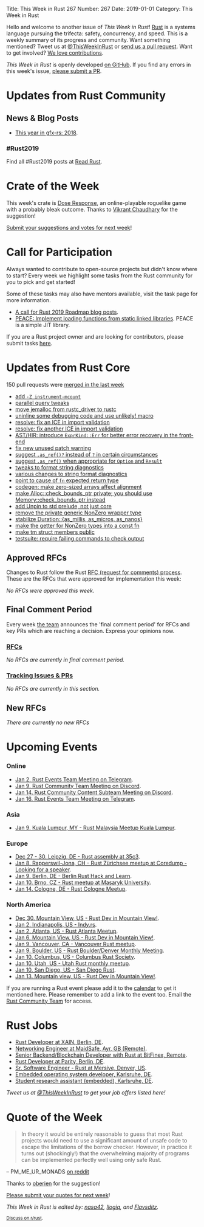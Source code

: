 Title: This Week in Rust 267
Number: 267
Date: 2019-01-01
Category: This Week in Rust

Hello and welcome to another issue of *This Week in Rust*!
[Rust](http://rust-lang.org) is a systems language pursuing the trifecta: safety, concurrency, and speed.
This is a weekly summary of its progress and community.
Want something mentioned? Tweet us at [@ThisWeekInRust](https://twitter.com/ThisWeekInRust) or [send us a pull request](https://github.com/cmr/this-week-in-rust).
Want to get involved? [We love contributions](https://github.com/rust-lang/rust/blob/master/CONTRIBUTING.md).

*This Week in Rust* is openly developed [on GitHub](https://github.com/cmr/this-week-in-rust).
If you find any errors in this week's issue, [please submit a PR](https://github.com/cmr/this-week-in-rust/pulls).

# Updates from Rust Community

## News & Blog Posts

* [This year in gfx-rs: 2018](https://gfx-rs.github.io/2018/12/27/this-year.html).

### #Rust2019

Find all #Rust2019 posts at [Read Rust](https://readrust.net/rust-2019/).

# Crate of the Week

This week's crate is [Dose Response](https://tryjumping.itch.io/dose-response), an online-playable roguelike game with a probably bleak outcome. Thanks to [Vikrant Chaudhary](https://users.rust-lang.org/t/crate-of-the-week/2704/473) for the suggestion!

[Submit your suggestions and votes for next week][submit_crate]!

[submit_crate]: https://users.rust-lang.org/t/crate-of-the-week/2704

# Call for Participation

Always wanted to contribute to open-source projects but didn't know where to start?
Every week we highlight some tasks from the Rust community for you to pick and get started!

Some of these tasks may also have mentors available, visit the task page for more information.

* [A call for Rust 2019 Roadmap blog posts](https://blog.rust-lang.org/2018/12/06/call-for-rust-2019-roadmap-blogposts.html).
* [PEACE: Implement loading functions from static linked libraries](https://github.com/playXE/PEACE/issues/1). PEACE is a simple JIT library.

If you are a Rust project owner and are looking for contributors, please submit tasks [here][guidelines].

[guidelines]: https://users.rust-lang.org/t/twir-call-for-participation/4821

# Updates from Rust Core

150 pull requests were [merged in the last week][merged]

[merged]: https://github.com/search?q=is%3Apr+org%3Arust-lang+is%3Amerged+merged%3A2018-12-24..2018-12-31

* [add `-Z instrument-mcount`](https://github.com/rust-lang/rust/pull/57220)
* [parallel query tweaks](https://github.com/rust-lang/rust/pull/56983)
* [move jemalloc from rustc_driver to rustc](https://github.com/rust-lang/rust/pull/56986)
* [uninline some debugging code and use unlikely! macro](https://github.com/rust-lang/rust/pull/57035)
* [resolve: fix an ICE in import validation](https://github.com/rust-lang/rust/pull/57160)
* [resolve: fix another ICE in import validation](https://github.com/rust-lang/rust/pull/57181)
* [AST/HIR: introduce `ExprKind::Err` for better error recovery in the front-end](https://github.com/rust-lang/rust/pull/56999)
* [fix new unused patch warning](https://github.com/rust-lang/cargo/pull/6494)
* [suggest `.as_ref()?` instead of `?` in certain circumstances](https://github.com/rust-lang/rust-clippy/pull/3561)
* [suggest `.as_ref()` when appropriate for `Option` and `Result`](https://github.com/rust-lang/rust/pull/57158)
* [tweaks to format string diagnostics](https://github.com/rust-lang/rust/pull/57140)
* [various changes to string format diagnostics](https://github.com/rust-lang/rust/pull/57069)
* [point to cause of `fn` expected return type](https://github.com/rust-lang/rust/pull/57020)
* [codegen: make zero-sized arrays affect alignment](https://github.com/rust-lang/rust-bindgen/pull/1477)
* [make Alloc::check_bounds_ptr private; you should use Memory::check_bounds_ptr instead](https://github.com/rust-lang/rust/pull/57129)
* [add Unpin to std prelude, not just core](https://github.com/rust-lang/rust/pull/57137)
* [remove the private generic NonZero<T> wrapper type](https://github.com/rust-lang/rust/pull/57133)
* [stabilize Duration::{as_millis, as_micros, as_nanos}](https://github.com/rust-lang/rust/pull/57124)
* [make the getter for NonZero types into a const fn](https://github.com/rust-lang/rust/pull/57167)
* [make tm struct members public](https://github.com/rust-lang/libc/pull/1183)
* [testsuite: require failing commands to check output](https://github.com/rust-lang/cargo/pull/6497)

## Approved RFCs

Changes to Rust follow the Rust [RFC (request for comments)
process](https://github.com/rust-lang/rfcs#rust-rfcs). These
are the RFCs that were approved for implementation this week:

*No RFCs were approved this week.*

## Final Comment Period

Every week [the team](https://www.rust-lang.org/team.html) announces the
'final comment period' for RFCs and key PRs which are reaching a
decision. Express your opinions now.

### [RFCs](https://github.com/rust-lang/rfcs/labels/final-comment-period)

*No RFCs are currently in final comment period.*

### [Tracking Issues & PRs](https://github.com/rust-lang/rust/labels/final-comment-period)

*No RFCs are currently in this section.*

## New RFCs

*There are currently no new RFCs*

# Upcoming Events

### Online

* [Jan  2. Rust Events Team Meeting on Telegram](https://t.me/joinchat/EkKINhHCgZ9llzvPidOssA).
* [Jan  9. Rust Community Team Meeting on Discord](https://discordapp.com/channels/442252698964721669/443773747350994945).
* [Jan 14. Rust Community Content Subteam Meeting on Discord](ttps://discordapp.com/channels/442252698964721669/443773747350994945).
* [Jan 16. Rust Events Team Meeting on Telegram](https://t.me/joinchat/EkKINhHCgZ9llzvPidOssA).

### Asia

* [Jan 9. Kuala Lumpur, MY - Rust Malaysia Meetup Kuala Lumpur](https://www.facebook.com/events/1128655260646848/).

### Europe

* [Dec 27 - 30. Leipzig, DE - Rust assembly at 35c3](https://users.rust-lang.org/t/35c3-rust-assembly-at-ccc-leipzig/22288).
* [Jan  8. Rapperswil-Jona, CH - Rust Zürichsee meetup at Coredump - Looking for a speaker](https://www.meetup.com/Rust-Zurich/events/253608548/).
* [Jan  9. Berlin, DE - Berlin Rust Hack and Learn](https://www.meetup.com/opentechschool-berlin/events/rjgkhqyzcbmb/).
* [Jan 10. Brno, CZ - Rust meetup at Masaryk University](https://rust-brno.github.io/).
* [Jan 14. Cologne, DE - Rust Cologne Meetup](https://www.meetup.com/RustCologne/events/vnwndpyzcbdb/).

### North America

* [Dec 30. Mountain View, US - Rust Dev in Mountain View!](https://www.meetup.com/Rust-Dev-in-Mountain-View/events/glnfcpyxqbnc/).
* [Jan  2. Indianapolis, US - Indy.rs](https://www.meetup.com/indyrs/events/246726699/).
* [Jan  2. Atlanta, US - Rust Atlanta Meetup](https://www.meetup.com/Rust-ATL/events/cbcmbqyzcbdb/).
* [Jan  6. Mountain View, US - Rust Dev in Mountain View!](https://www.meetup.com/Rust-Dev-in-Mountain-View/events/glnfcpyzcbjb/).
* [Jan  9. Vancouver, CA - Vancouver Rust meetup](https://www.meetup.com/Vancouver-Rust/events/rzszlqyzcbmb/).
* [Jan  9. Boulder, US - Rust Boulder/Denver Monthly Meeting](http://www.meetup.com/Rust-Boulder-Denver/).
* [Jan 10. Columbus, US - Columbus Rust Society](https://www.meetup.com/columbus-rs/events/dbcfrpyzcbnb/).
* [Jan 10. Utah, US - Utah Rust monthly meetup](https://www.meetup.com/utahrust/events/255209742/).
* [Jan 10. San Diego, US - San Diego Rust](http://meetu.ps/c/2vF0G/4DXV4/a).
* [Jan 13. Mountain view, US - Rust Dev in Mountain View!](https://www.meetup.com/Rust-Dev-in-Mountain-View/events/glnfcpyzcbrb/).

If you are running a Rust event please add it to the [calendar] to get
it mentioned here. Please remember to add a link to the event too.
Email the [Rust Community Team][community] for access.

[calendar]: https://www.google.com/calendar/embed?src=apd9vmbc22egenmtu5l6c5jbfc%40group.calendar.google.com
[community]: mailto:community-team@rust-lang.org

# Rust Jobs

* [Rust Developer at XAIN, Berlin, DE](https://www.linkedin.com/jobs/cap/view/948142464/?pathWildcard=948142464&trk=mcm).
* [Networking Engineer at MaidSafe, Ayr, GB (Remote)](https://maidsafe.net/careers/#networking_engineer).
* [Senior Backend/Blockchain Developer with Rust at BitFinex, Remote](https://bitfinex.recruitee.com/o/senior-backendblockchain-developer-with-rust-remote).
* [Rust Developer at Parity, Berlin, DE](https://paritytech.io/jobs/).
* [Sr. Software Engineer - Rust at Mersive, Denver, US](https://www.mersive.com/company/join-mersive-team/?gh_jid=4136286002).
* [Embedded operating system developer, Karlsruhe, DE](https://www.pse.kit.edu/karriere/joboffer.php?id=2093&language=en).
* [Student research assistant (embedded), Karlsruhe, DE](https://twitter.com/oli_obk/status/1064856324071178240).

*Tweet us at [@ThisWeekInRust](https://twitter.com/ThisWeekInRust) to get your job offers listed here!*

# Quote of the Week

> In theory it would be entirely reasonable to guess that most Rust projects would need to use a significant amount of unsafe code to escape the
> limitations of the borrow checker. However, in practice it turns out (shockingly!) that the overwhelming majority of programs can be implemented
> perfectly well using only safe Rust.

– PM_ME_UR_MONADS [on reddit](https://www.reddit.com/r/rust/comments/a7kkw9/looking_for_someone_to_change_my_view_on_this/ec3r38n/)

Thanks to [oberien](https://users.rust-lang.org/t/twir-quote-of-the-week/328/590) for the suggestion!

[Please submit your quotes for next week](http://users.rust-lang.org/t/twir-quote-of-the-week/328)!

*This Week in Rust is edited by: [nasa42](https://github.com/nasa42), [llogiq](https://github.com/llogiq), and [Flavsditz](https://github.com/Flavsditz).*

<small>[Discuss on r/rust]().</small>
